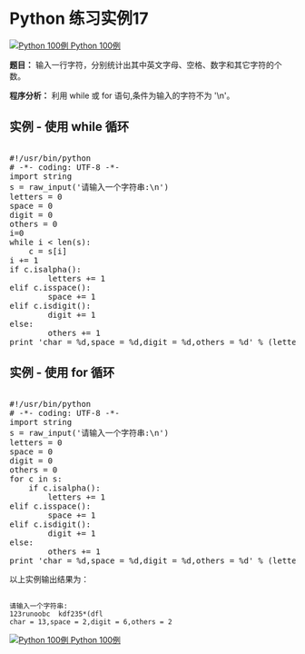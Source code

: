 Python 练习实例17
=============

 [![Python 100例](../images/up.gif)
 Python 100例](python-100-examples.html)


 **题目：** 输入一行字符，分别统计出其中英文字母、空格、数字和其它字符的个数。

 **程序分析：** 利用 while 或 for 语句,条件为输入的字符不为 '\n'。

   实例 - 使用 while 循环
----------------

 <pre>

#!/usr/bin/python
# -*- coding: UTF-8 -*-
import string
s = raw_input('请输入一个字符串:\n')
letters = 0
space = 0
digit = 0
others = 0
i=0
while i < len(s):
    c = s[i]
i += 1
if c.isalpha():
        letters += 1
elif c.isspace():
        space += 1
elif c.isdigit():
        digit += 1
else:
        others += 1
print 'char = %d,space = %d,digit = %d,others = %d' % (letters,space,digit,others)
</pre>

   实例 - 使用 for 循环
--------------

 <pre>

#!/usr/bin/python
# -*- coding: UTF-8 -*-
import string
s = raw_input('请输入一个字符串:\n')
letters = 0
space = 0
digit = 0
others = 0
for c in s:
    if c.isalpha():
        letters += 1
elif c.isspace():
        space += 1
elif c.isdigit():
        digit += 1
else:
        others += 1
print 'char = %d,space = %d,digit = %d,others = %d' % (letters,space,digit,others)
</pre>

 以上实例输出结果为：


```

请输入一个字符串:
123runoobc  kdf235*(dfl
char = 13,space = 2,digit = 6,others = 2

```

[![Python 100例](../images/up.gif)
 Python 100例](python-100-examples.html)
